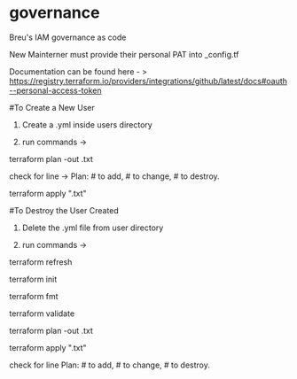 # governance
Breu's IAM governance as code

New Mainterner must provide their personal PAT into _config.tf

Documentation can be found here - > https://registry.terraform.io/providers/integrations/github/latest/docs#oauth--personal-access-token

#To Create a New User

1. Create a <username>.yml inside users directory

2. run commands -> 
  
terraform plan -out <name>.txt 
  
check for line -> Plan: # to add, # to change, # to destroy.

terraform apply "<name>.txt"

#To Destroy the User Created

1. Delete the <name>.yml file from user directory

2. run commands ->
  
terraform refresh

terraform init

terraform fmt

terraform validate

terraform plan -out <name>.txt
  
terraform apply "<name>.txt"

check for line Plan: # to add, # to change, # to destroy.


